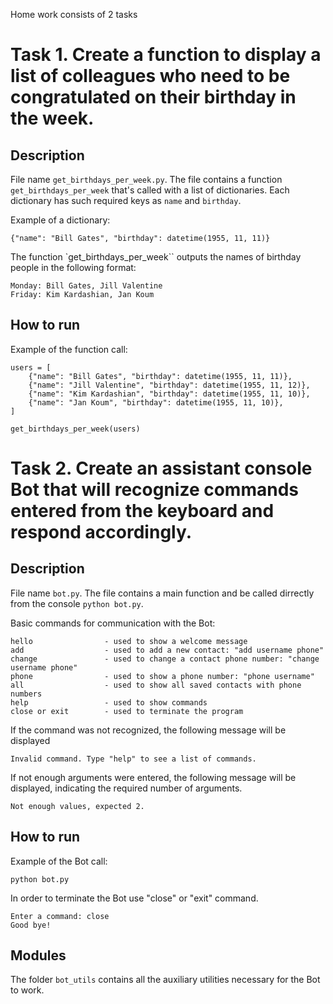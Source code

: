 Home work consists of 2 tasks

# Task 1. Create a function to display a list of colleagues who need to be congratulated on their birthday in the week.

## Description

File name `get_birthdays_per_week.py`. The file contains a function `get_birthdays_per_week` that's called with a list of dictionaries. Each dictionary has such required keys as `name` and `birthday`.

Example of a dictionary:

```
{"name": "Bill Gates", "birthday": datetime(1955, 11, 11)}
```

The function `get_birthdays_per_week`` outputs the names of birthday people in the following format:

```
Monday: Bill Gates, Jill Valentine
Friday: Kim Kardashian, Jan Koum
```

## How to run

Example of the function call:

```
users = [
    {"name": "Bill Gates", "birthday": datetime(1955, 11, 11)},
    {"name": "Jill Valentine", "birthday": datetime(1955, 11, 12)},
    {"name": "Kim Kardashian", "birthday": datetime(1955, 11, 10)},
    {"name": "Jan Koum", "birthday": datetime(1955, 11, 10)},
]

get_birthdays_per_week(users)

```

# Task 2. Create an assistant console Bot that will recognize commands entered from the keyboard and respond accordingly.

## Description

File name `bot.py`. The file contains a main function and be called dirrectly from the console `python bot.py`.

Basic commands for communication with the Bot:

```
hello                - used to show a welcome message
add                  - used to add a new contact: "add username phone"
change               - used to change a contact phone number: "change username phone"
phone                - used to show a phone number: "phone username"
all                  - used to show all saved contacts with phone numbers
help                 - used to show commands
close or exit        - used to terminate the program
```

If the command was not recognized, the following message will be displayed

```
Invalid command. Type "help" to see a list of commands.
```

If not enough arguments were entered, the following message will be displayed, indicating the required number of arguments.

```
Not enough values, expected 2.
```

## How to run

Example of the Bot call:

```
python bot.py
```

In order to terminate the Bot use "close" or "exit" command.

```
Enter a command: close
Good bye!
```

## Modules

The folder `bot_utils` contains all the auxiliary utilities necessary for the Bot to work.
